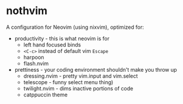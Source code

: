 # nothvim

A configuration for Neovim (using nixvim), optimized for:
- productivity - this is what neovim is for
    * left hand focused binds
    * `<C-c>` instead of default vim `Escape`
    * harpoon
    * flash.nvim
- prettiness - your coding environment shouldn't make you throw up
    * dressing.nvim - pretty vim.input and vim.select
    * telescope - funny select menu thing)
    * twilight.nvim - dims inactive portions of code
    * catppuccin theme

